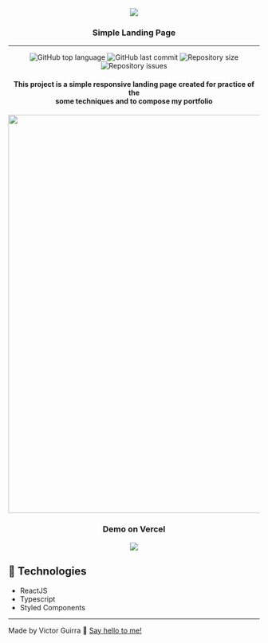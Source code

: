 <div align="center">
    <img src="https://i.ibb.co/D1R5YYT/Group.png" />
</div>

<h3 align="center">Simple Landing Page</h3>

---

<p align="center">
    <img alt="GitHub top language" src="https://img.shields.io/github/languages/top/victorguirra/fylo">
    <img alt="GitHub last commit" src="https://img.shields.io/github/last-commit/victorguirra/fylo">
    <img alt="Repository size" src="https://img.shields.io/github/repo-size/victorguirra/fylo">
    <img alt="Repository issues" src="https://img.shields.io/github/issues/victorguirra/fylo">
</p>

<h4 align="center">This project is a simple responsive landing page created for practice of the <br/> some techniques and to compose my portfolio</h4>

<div align="center">
    <img src="https://i.ibb.co/FB8zdVK/third.png" width="800"/>
</div>

<div align="center">
    <h3>Demo on Vercel</h3>
    <a href="https://fylo-website-rust.vercel.app/" target="blank">
        <img src="https://i.ibb.co/kmJ3bwB/Group-1.png" />
    </a>
</div>

## :rocket: Technologies

- ReactJS
- Typescript
- Styled Components
---

Made by Victor Guirra 👋 [Say hello to me!](https://www.linkedin.com/in/victorguirra/)
